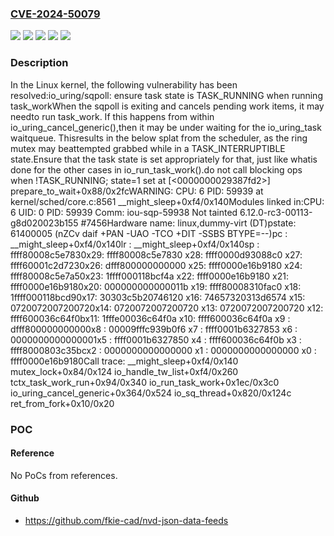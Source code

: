 ### [CVE-2024-50079](https://cve.mitre.org/cgi-bin/cvename.cgi?name=CVE-2024-50079)
![](https://img.shields.io/static/v1?label=Product&message=Linux&color=blue)
![](https://img.shields.io/static/v1?label=Version&message=&color=brightgreen)
![](https://img.shields.io/static/v1?label=Version&message=6.9%20&color=brightgreen)
![](https://img.shields.io/static/v1?label=Version&message=af5d68f8892f8ee8f137648b79ceb2abc153a19b%20&color=brightgreen)
![](https://img.shields.io/static/v1?label=Vulnerability&message=n%2Fa&color=blue)

### Description

In the Linux kernel, the following vulnerability has been resolved:io_uring/sqpoll: ensure task state is TASK_RUNNING when running task_workWhen the sqpoll is exiting and cancels pending work items, it may needto run task_work. If this happens from within io_uring_cancel_generic(),then it may be under waiting for the io_uring_task waitqueue. Thisresults in the below splat from the scheduler, as the ring mutex may beattempted grabbed while in a TASK_INTERRUPTIBLE state.Ensure that the task state is set appropriately for that, just like whatis done for the other cases in io_run_task_work().do not call blocking ops when !TASK_RUNNING; state=1 set at [<0000000029387fd2>] prepare_to_wait+0x88/0x2fcWARNING: CPU: 6 PID: 59939 at kernel/sched/core.c:8561 __might_sleep+0xf4/0x140Modules linked in:CPU: 6 UID: 0 PID: 59939 Comm: iou-sqp-59938 Not tainted 6.12.0-rc3-00113-g8d020023b155 #7456Hardware name: linux,dummy-virt (DT)pstate: 61400005 (nZCv daif +PAN -UAO -TCO +DIT -SSBS BTYPE=--)pc : __might_sleep+0xf4/0x140lr : __might_sleep+0xf4/0x140sp : ffff80008c5e7830x29: ffff80008c5e7830 x28: ffff0000d93088c0 x27: ffff60001c2d7230x26: dfff800000000000 x25: ffff0000e16b9180 x24: ffff80008c5e7a50x23: 1ffff000118bcf4a x22: ffff0000e16b9180 x21: ffff0000e16b9180x20: 000000000000011b x19: ffff80008310fac0 x18: 1ffff000118bcd90x17: 30303c5b20746120 x16: 74657320313d6574 x15: 0720072007200720x14: 0720072007200720 x13: 0720072007200720 x12: ffff600036c64f0bx11: 1fffe00036c64f0a x10: ffff600036c64f0a x9 : dfff800000000000x8 : 00009fffc939b0f6 x7 : ffff0001b6327853 x6 : 0000000000000001x5 : ffff0001b6327850 x4 : ffff600036c64f0b x3 : ffff8000803c35bcx2 : 0000000000000000 x1 : 0000000000000000 x0 : ffff0000e16b9180Call trace: __might_sleep+0xf4/0x140 mutex_lock+0x84/0x124 io_handle_tw_list+0xf4/0x260 tctx_task_work_run+0x94/0x340 io_run_task_work+0x1ec/0x3c0 io_uring_cancel_generic+0x364/0x524 io_sq_thread+0x820/0x124c ret_from_fork+0x10/0x20

### POC

#### Reference
No PoCs from references.

#### Github
- https://github.com/fkie-cad/nvd-json-data-feeds

